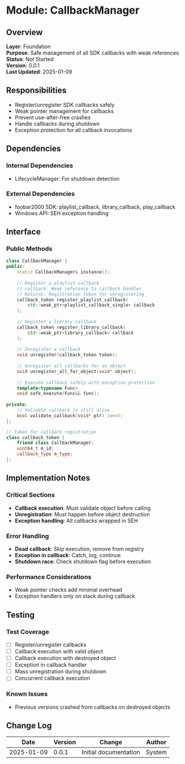 # Module: CallbackManager

## Overview
**Layer**: Foundation  
**Purpose**: Safe management of all SDK callbacks with weak references  
**Status**: Not Started  
**Version**: 0.0.1  
**Last Updated**: 2025-01-09  

## Responsibilities
- Register/unregister SDK callbacks safely
- Weak pointer management for callbacks
- Prevent use-after-free crashes
- Handle callbacks during shutdown
- Exception protection for all callback invocations

## Dependencies
### Internal Dependencies
- LifecycleManager: For shutdown detection

### External Dependencies
- foobar2000 SDK: playlist_callback, library_callback, play_callback
- Windows API: SEH exception handling

## Interface

### Public Methods
```cpp
class CallbackManager {
public:
    static CallbackManager& instance();
    
    // Register a playlist callback
    // callback: Weak reference to callback handler
    // Returns: Registration token for unregistering
    callback_token register_playlist_callback(
        std::weak_ptr<playlist_callback_single> callback
    );
    
    // Register a library callback  
    callback_token register_library_callback(
        std::weak_ptr<library_callback> callback
    );
    
    // Unregister a callback
    void unregister(callback_token token);
    
    // Unregister all callbacks for an object
    void unregister_all_for_object(void* object);
    
    // Execute callback safely with exception protection
    template<typename Func>
    void safe_execute(Func&& func);
    
private:
    // Validate callback is still alive
    bool validate_callback(void* ptr) const;
};

// Token for callback registration
class callback_token {
    friend class CallbackManager;
    uint64_t m_id;
    callback_type m_type;
};
```

## Implementation Notes

### Critical Sections
- **Callback execution**: Must validate object before calling
- **Unregistration**: Must happen before object destruction
- **Exception handling**: All callbacks wrapped in SEH

### Error Handling
- **Dead callback**: Skip execution, remove from registry
- **Exception in callback**: Catch, log, continue
- **Shutdown race**: Check shutdown flag before execution

### Performance Considerations
- Weak pointer checks add minimal overhead
- Exception handlers only on stack during callback

## Testing

### Test Coverage
- [ ] Register/unregister callbacks
- [ ] Callback execution with valid object
- [ ] Callback execution with destroyed object
- [ ] Exception in callback handler
- [ ] Mass unregistration during shutdown
- [ ] Concurrent callback execution

### Known Issues
- Previous versions crashed from callbacks on destroyed objects

## Change Log
| Date | Version | Change | Author |
|------|---------|--------|--------|
| 2025-01-09 | 0.0.1 | Initial documentation | System |